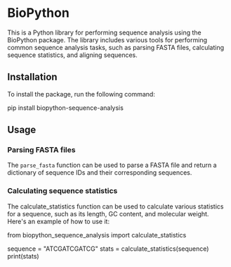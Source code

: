 # BioPython
This is a Python library for performing sequence analysis using the BioPython package. The library includes various tools for performing common sequence analysis tasks, such as parsing FASTA files, calculating sequence statistics, and aligning sequences.
## Installation

To install the package, run the following command:

pip install biopython-sequence-analysis

## Usage

### Parsing FASTA files

The `parse_fasta` function can be used to parse a FASTA file and return a dictionary of sequence IDs and their corresponding sequences. 

### Calculating sequence statistics
The calculate_statistics function can be used to calculate various statistics for a sequence, such as its length, GC content, and molecular weight. Here's an example of how to use it:

from biopython_sequence_analysis import calculate_statistics

sequence = "ATCGATCGATCG"
stats = calculate_statistics(sequence)
print(stats)
